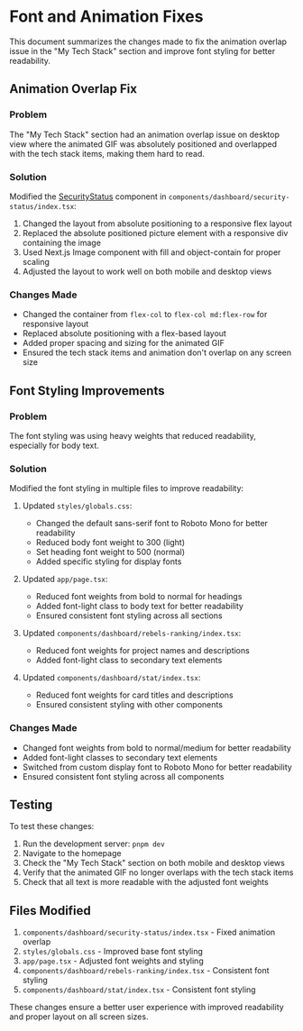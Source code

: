 # Font and Animation Fixes

This document summarizes the changes made to fix the animation overlap issue in the "My Tech Stack" section and improve font styling for better readability.

## Animation Overlap Fix

### Problem
The "My Tech Stack" section had an animation overlap issue on desktop view where the animated GIF was absolutely positioned and overlapped with the tech stack items, making them hard to read.

### Solution
Modified the [SecurityStatus](file://c:\litocodes%20portfolio\components\dashboard\security-status\index.tsx#L33-L59) component in `components/dashboard/security-status/index.tsx`:

1. Changed the layout from absolute positioning to a responsive flex layout
2. Replaced the absolute positioned picture element with a responsive div containing the image
3. Used Next.js Image component with fill and object-contain for proper scaling
4. Adjusted the layout to work well on both mobile and desktop views

### Changes Made
- Changed the container from `flex-col` to `flex-col md:flex-row` for responsive layout
- Replaced absolute positioning with a flex-based layout
- Added proper spacing and sizing for the animated GIF
- Ensured the tech stack items and animation don't overlap on any screen size

## Font Styling Improvements

### Problem
The font styling was using heavy weights that reduced readability, especially for body text.

### Solution
Modified the font styling in multiple files to improve readability:

1. Updated `styles/globals.css`:
   - Changed the default sans-serif font to Roboto Mono for better readability
   - Reduced body font weight to 300 (light)
   - Set heading font weight to 500 (normal)
   - Added specific styling for display fonts

2. Updated `app/page.tsx`:
   - Reduced font weights from bold to normal for headings
   - Added font-light class to body text for better readability
   - Ensured consistent font styling across all sections

3. Updated `components/dashboard/rebels-ranking/index.tsx`:
   - Reduced font weights for project names and descriptions
   - Added font-light class to secondary text elements

4. Updated `components/dashboard/stat/index.tsx`:
   - Reduced font weights for card titles and descriptions
   - Ensured consistent styling with other components

### Changes Made
- Changed font weights from bold to normal/medium for better readability
- Added font-light classes to secondary text elements
- Switched from custom display font to Roboto Mono for better readability
- Ensured consistent font styling across all components

## Testing

To test these changes:

1. Run the development server: `pnpm dev`
2. Navigate to the homepage
3. Check the "My Tech Stack" section on both mobile and desktop views
4. Verify that the animated GIF no longer overlaps with the tech stack items
5. Check that all text is more readable with the adjusted font weights

## Files Modified

1. `components/dashboard/security-status/index.tsx` - Fixed animation overlap
2. `styles/globals.css` - Improved base font styling
3. `app/page.tsx` - Adjusted font weights and styling
4. `components/dashboard/rebels-ranking/index.tsx` - Consistent font styling
5. `components/dashboard/stat/index.tsx` - Consistent font styling

These changes ensure a better user experience with improved readability and proper layout on all screen sizes.